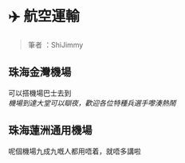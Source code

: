 # ✈️ 航空運輸

>筆者 ：ShiJimmy

## 珠海金灣機場  
可以搭機場巴士去到  
*機場到達大堂可以瞓夜，歡迎各位特種兵選手嚟湊熱鬧*  

## 珠海蓮洲通用機場  
呢個機場九成九嘅人都用唔着，就唔多講啦
